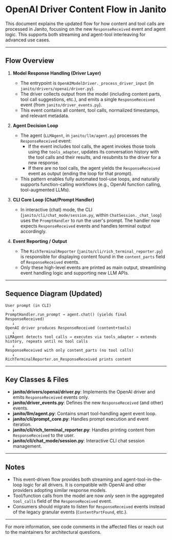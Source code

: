 # OpenAI Driver Content Flow in Janito

This document explains the updated flow for how content and tool calls are processed in Janito, focusing on the new `ResponseReceived` event and agent logic. This supports both streaming and agent-tool interleaving for advanced use cases.

---

## Flow Overview

1. **Model Response Handling (Driver Layer)**
    - The entrypoint is `OpenAIModelDriver._process_driver_input` (in `janito/drivers/openai/driver.py`).
    - The driver collects output from the model (including content parts, tool call suggestions, etc.), and emits a single `ResponseReceived` event (from `janito/driver_events.py`).
    - This event contains all content, tool calls, normalized timestamps, and relevant metadata.

2. **Agent Decision Loop**
    - The agent (`LLMAgent`, in `janito/llm/agent.py`) processes the `ResponseReceived` event:
        - If the event includes tool calls, the agent invokes those tools using the `tools_adapter`, updates its conversation history with the tool calls and their results, and resubmits to the driver for a new response.
        - If there are no tool calls, the agent yields the `ResponseReceived` event as output (ending the loop for that prompt).
    - This pattern enables fully automated tool-use loops, and naturally supports function-calling workflows (e.g., OpenAI function calling, tool-augmented LLMs).

3. **CLI Core Loop (Chat/Prompt Handler)**
    - In interactive (chat) mode, the CLI (`janito/cli/chat_mode/session.py`, within `ChatSession._chat_loop`) uses the `PromptHandler` to run the user's prompt. The handler now expects `ResponseReceived` events and handles terminal output accordingly.

4. **Event Reporting / Output**
    - The `RichTerminalReporter` (`janito/cli/rich_terminal_reporter.py`) is responsible for displaying content found in the `content_parts` field of `ResponseReceived` events.
    - Only these high-level events are printed as main output, streamlining event handling logic and supporting new LLM APIs.

---

## Sequence Diagram (Updated)

```
User prompt (in CLI)
   ↓
PromptHandler.run_prompt → agent.chat() (yields final ResponseReceived)
   ↓
OpenAI driver produces ResponseReceived (content+tools)
   ↓
LLMAgent detects tool calls → executes via tools_adapter → extends history, repeats until no tool calls
   ↓
ResponseReceived with only content_parts (no tool calls)
   ↓
RichTerminalReporter.on_ResponseReceived prints content
```

---

## Key Classes & Files

- **janito/drivers/openai/driver.py**: Implements the OpenAI driver and emits `ResponseReceived` events only.
- **janito/driver_events.py**: Defines the new `ResponseReceived` (and other) events.
- **janito/llm/agent.py**: Contains smart tool-handling agent event loop.
- **janito/cli/prompt_core.py**: Handles prompt execution and event iteration.
- **janito/cli/rich_terminal_reporter.py**: Handles printing content from `ResponseReceived` to the user.
- **janito/cli/chat_mode/session.py**: Interactive CLI chat session management.

---

## Notes

- This event-driven flow provides both streaming and agent-tool-in-the-loop logic for all drivers. It is compatible with OpenAI and other providers adopting similar response models.
- Tool/function calls from the model are now *only* seen in the aggregated `tool_calls` field of the `ResponseReceived` event.
- Consumers should migrate to listen for `ResponseReceived` events instead of the legacy granular events (`ContentPartFound`, etc.).

---
For more information, see code comments in the affected files or reach out to the maintainers for architectural questions.
